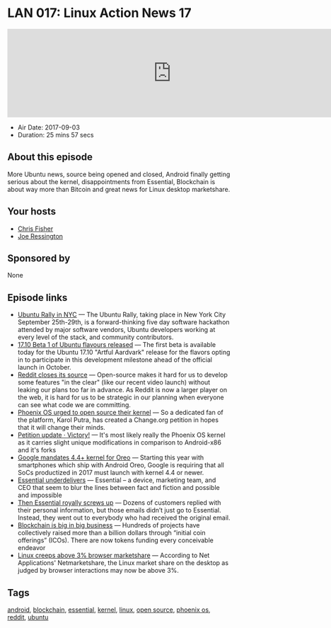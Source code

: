 # LAN 017: Linux Action News 17

<iframe src="https://player.fireside.fm/v2/DAcK9LdX+ecR-YMBh?theme=dark" width="740" height="200" frameborder="0" scrolling="no"></iframe>

* Air Date: 2017-09-03
* Duration: 25 mins 57 secs

## About this episode

More Ubuntu news, source being opened and closed, Android finally getting serious about the kernel, disappointments from Essential, Blockchain is about way more than Bitcoin and great news for Linux desktop marketshare.

## Your hosts
* [Chris Fisher](https://linuxactionnews.com/hosts/chris)
* [Joe Ressington](https://linuxactionnews.com/hosts/joe)

## Sponsored by

None



## Episode links

  * [Ubuntu Rally in NYC](https://insights.ubuntu.com/2017/09/01/ubuntu-rally-in-nyc/ "Ubuntu Rally in NYC") — The Ubuntu Rally, taking place in New York City September 25th-29th, is a forward-thinking five day software hackathon attended by major software vendors, Ubuntu developers working at every level of the stack, and community contributors.
  * [17.10 Beta 1 of Ubuntu flavours released](http://www.phoronix.com/scan.php?page=news_item&px=Ubuntu-17.10-Beta-1 "17.10 Beta 1 of Ubuntu flavours released") — The first beta is available today for the Ubuntu 17.10 "Artful Aardvark" release for the flavors opting in to participate in this development milestone ahead of the official launch in October. 
  * [Reddit closes its source](https://www.reddit.com/r/changelog/comments/6xfyfg/an_update_on_the_state_of_the_redditreddit_and/ "Reddit closes its source") — Open-source makes it hard for us to develop some features "in the clear" (like our recent video launch) without leaking our plans too far in advance. As Reddit is now a larger player on the web, it is hard for us to be strategic in our planning when everyone can see what code we are committing.
  * [Phoenix OS urged to open source their kernel](https://www.xda-developers.com/petition-phoenix-os-open-source-kernel/ "Phoenix OS urged to open source their kernel") — So a dedicated fan of the platform, Karol Putra, has created a Change.org petition in hopes that it will change their minds.
  * [Petition update · Victory!](https://www.change.org/p/phoenix-os-a-free-great-android-nougat-for-pcs-with-desktop-windows-like-ui-but-with-poor-hardware-support-we-can-improve-it-together-but-we-need-the-kernel-source-code-let-s-convince-the-os-maker-to-open-it-phoenix-os-android-linux-desktopui/u/21239650 "Petition update · Victory!") — It's most likely really the Phoenix OS kernel as it carries slight unique modifications in comparison to Android-x86 and it's forks
  * [Google mandates 4.4+ kernel for Oreo](https://www.xda-developers.com/google-mandating-linux-kernel-versions-android-oreo/ "Google mandates 4.4+ kernel for Oreo") — Starting this year with smartphones which ship with Android Oreo, Google is requiring that all SoCs productized in 2017 must launch with kernel 4.4 or newer.
  * [Essential underdelivers](https://www.xda-developers.com/essential-bleeding-consumer-trust/ "Essential underdelivers") — Essential – a device, marketing team, and CEO that seem to blur the lines between fact and fiction and possible and impossible 
  * [Then Essential royally screws up](https://www.theverge.com/2017/8/30/16226028/essential-customer-email-drivers-license-phishing "Then Essential royally screws up") — Dozens of customers replied with their personal information, but those emails didn’t just go to Essential. Instead, they went out to everybody who had received the original email.
  * [Blockchain is big in big business](http://fortune.com/2017/08/22/bitcoin-ethereum-blockchain-cryptocurrency/ "Blockchain is big in big business") — Hundreds of projects have collectively raised more than a billion dollars through “initial coin offerings” (ICOs). There are now tokens funding every conceivable endeavor
  * [Linux creeps above 3% browser marketshare](http://www.phoronix.com/scan.php?page=news_item&px=Linux-3p-Browser-Market-Share "Linux creeps above 3% browser marketshare") — According to Net Applications' Netmarketshare, the Linux market share on the desktop as judged by browser interactions may now be above 3%. 



## Tags

[android](https://linuxactionnews.com/tags/android), [blockchain](https://linuxactionnews.com/tags/blockchain), [essential](https://linuxactionnews.com/tags/essential), [kernel](https://linuxactionnews.com/tags/kernel), [linux](https://linuxactionnews.com/tags/linux), [open source](https://linuxactionnews.com/tags/open%20source), [phoenix os](https://linuxactionnews.com/tags/phoenix%20os), [reddit](https://linuxactionnews.com/tags/reddit), [ubuntu](https://linuxactionnews.com/tags/ubuntu)